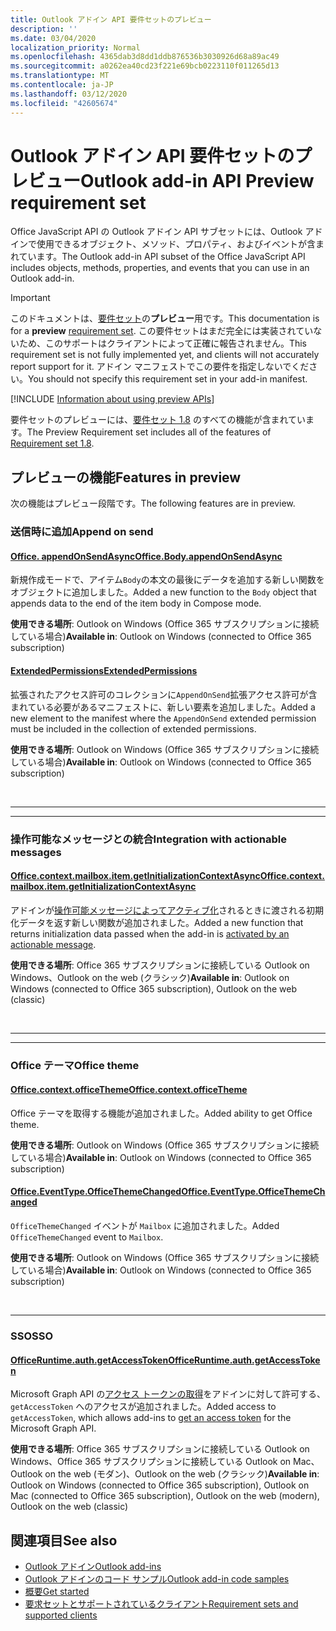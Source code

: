 ```yaml
---
title: Outlook アドイン API 要件セットのプレビュー
description: ''
ms.date: 03/04/2020
localization_priority: Normal
ms.openlocfilehash: 4365dab3d8dd1ddb876536b3030926d68a89ac49
ms.sourcegitcommit: a0262ea40cd23f221e69bcb0223110f011265d13
ms.translationtype: MT
ms.contentlocale: ja-JP
ms.lasthandoff: 03/12/2020
ms.locfileid: "42605674"
---
```

# <a name="outlook-add-in-api-preview-requirement-set"></a><span data-ttu-id="2b056-102">Outlook アドイン API 要件セットのプレビュー</span><span class="sxs-lookup"><span data-stu-id="2b056-102">Outlook add-in API Preview requirement set</span></span>

<span data-ttu-id="2b056-103">Office JavaScript API の Outlook アドイン API サブセットには、Outlook アドインで使用できるオブジェクト、メソッド、プロパティ、およびイベントが含まれています。</span><span class="sxs-lookup"><span data-stu-id="2b056-103">The Outlook add-in API subset of the Office JavaScript API includes objects, methods, properties, and events that you can use in an Outlook add-in.</span></span>

> [!IMPORTANT]
> <span data-ttu-id="2b056-104">このドキュメントは、[要件セット](../../requirement-sets/outlook-api-requirement-sets.md)の**プレビュー**用です。</span><span class="sxs-lookup"><span data-stu-id="2b056-104">This documentation is for a **preview** [requirement set](../../requirement-sets/outlook-api-requirement-sets.md).</span></span> <span data-ttu-id="2b056-105">この要件セットはまだ完全には実装されていないため、このサポートはクライアントによって正確に報告されません。</span><span class="sxs-lookup"><span data-stu-id="2b056-105">This requirement set is not fully implemented yet, and clients will not accurately report support for it.</span></span> <span data-ttu-id="2b056-106">アドイン マニフェストでこの要件を指定しないでください。</span><span class="sxs-lookup"><span data-stu-id="2b056-106">You should not specify this requirement set in your add-in manifest.</span></span>

[!INCLUDE [Information about using preview APIs](../../../includes/using-preview-apis-host.md)]

<span data-ttu-id="2b056-107">要件セットのプレビューには、[要件セット 1.8](../requirement-set-1.8/outlook-requirement-set-1.8.md) のすべての機能が含まれています。</span><span class="sxs-lookup"><span data-stu-id="2b056-107">The Preview Requirement set includes all of the features of [Requirement set 1.8](../requirement-set-1.8/outlook-requirement-set-1.8.md).</span></span>

## <a name="features-in-preview"></a><span data-ttu-id="2b056-108">プレビューの機能</span><span class="sxs-lookup"><span data-stu-id="2b056-108">Features in preview</span></span>

<span data-ttu-id="2b056-109">次の機能はプレビュー段階です。</span><span class="sxs-lookup"><span data-stu-id="2b056-109">The following features are in preview.</span></span>

### <a name="append-on-send"></a><span data-ttu-id="2b056-110">送信時に追加</span><span class="sxs-lookup"><span data-stu-id="2b056-110">Append on send</span></span>

#### <a name="officebodyappendonsendasync"></a>[<span data-ttu-id="2b056-111">Office. appendOnSendAsync</span><span class="sxs-lookup"><span data-stu-id="2b056-111">Office.Body.appendOnSendAsync</span></span>](/javascript/api/outlook/office.body?view=outlook-js-preview#appendonsendasync-data--options--callback-)

<span data-ttu-id="2b056-112">新規作成モードで、アイテム`Body`の本文の最後にデータを追加する新しい関数をオブジェクトに追加しました。</span><span class="sxs-lookup"><span data-stu-id="2b056-112">Added a new function to the `Body` object that appends data to the end of the item body in Compose mode.</span></span>

<span data-ttu-id="2b056-113">**使用できる場所**: Outlook on Windows (Office 365 サブスクリプションに接続している場合)</span><span class="sxs-lookup"><span data-stu-id="2b056-113">**Available in**: Outlook on Windows (connected to Office 365 subscription)</span></span>

#### <a name="extendedpermissions"></a>[<span data-ttu-id="2b056-114">ExtendedPermissions</span><span class="sxs-lookup"><span data-stu-id="2b056-114">ExtendedPermissions</span></span>](../../manifest/extendedpermissions.md)

<span data-ttu-id="2b056-115">拡張されたアクセス許可のコレクションに`AppendOnSend`拡張アクセス許可が含まれている必要があるマニフェストに、新しい要素を追加しました。</span><span class="sxs-lookup"><span data-stu-id="2b056-115">Added a new element to the manifest where the `AppendOnSend` extended permission must be included in the collection of extended permissions.</span></span>

<span data-ttu-id="2b056-116">**使用できる場所**: Outlook on Windows (Office 365 サブスクリプションに接続している場合)</span><span class="sxs-lookup"><span data-stu-id="2b056-116">**Available in**: Outlook on Windows (connected to Office 365 subscription)</span></span>

<br>

---

---

### <a name="integration-with-actionable-messages"></a><span data-ttu-id="2b056-117">操作可能なメッセージとの統合</span><span class="sxs-lookup"><span data-stu-id="2b056-117">Integration with actionable messages</span></span>

#### <a name="officecontextmailboxitemgetinitializationcontextasync"></a>[<span data-ttu-id="2b056-118">Office.context.mailbox.item.getInitializationContextAsync</span><span class="sxs-lookup"><span data-stu-id="2b056-118">Office.context.mailbox.item.getInitializationContextAsync</span></span>](office.context.mailbox.item.md#methods)

<span data-ttu-id="2b056-119">アドインが[操作可能メッセージによってアクティブ化](/outlook/actionable-messages/invoke-add-in-from-actionable-message)されるときに渡される初期化データを返す新しい関数が追加されました。</span><span class="sxs-lookup"><span data-stu-id="2b056-119">Added a new function that returns initialization data passed when the add-in is [activated by an actionable message](/outlook/actionable-messages/invoke-add-in-from-actionable-message).</span></span>

<span data-ttu-id="2b056-120">**使用できる場所**: Office 365 サブスクリプションに接続している Outlook on Windows、Outlook on the web (クラシック)</span><span class="sxs-lookup"><span data-stu-id="2b056-120">**Available in**: Outlook on Windows (connected to Office 365 subscription), Outlook on the web (classic)</span></span>

<br>

---

---

### <a name="office-theme"></a><span data-ttu-id="2b056-121">Office テーマ</span><span class="sxs-lookup"><span data-stu-id="2b056-121">Office theme</span></span>

#### <a name="officecontextofficetheme"></a>[<span data-ttu-id="2b056-122">Office.context.officeTheme</span><span class="sxs-lookup"><span data-stu-id="2b056-122">Office.context.officeTheme</span></span>](/javascript/api/office/office.context#officetheme)

<span data-ttu-id="2b056-123">Office テーマを取得する機能が追加されました。</span><span class="sxs-lookup"><span data-stu-id="2b056-123">Added ability to get Office theme.</span></span>

<span data-ttu-id="2b056-124">**使用できる場所**: Outlook on Windows (Office 365 サブスクリプションに接続している場合)</span><span class="sxs-lookup"><span data-stu-id="2b056-124">**Available in**: Outlook on Windows (connected to Office 365 subscription)</span></span>

#### <a name="officeeventtypeofficethemechanged"></a>[<span data-ttu-id="2b056-125">Office.EventType.OfficeThemeChanged</span><span class="sxs-lookup"><span data-stu-id="2b056-125">Office.EventType.OfficeThemeChanged</span></span>](/javascript/api/office/office.eventtype)

<span data-ttu-id="2b056-126">`OfficeThemeChanged` イベントが `Mailbox` に追加されました。</span><span class="sxs-lookup"><span data-stu-id="2b056-126">Added `OfficeThemeChanged` event to `Mailbox`.</span></span>

<span data-ttu-id="2b056-127">**使用できる場所**: Outlook on Windows (Office 365 サブスクリプションに接続している場合)</span><span class="sxs-lookup"><span data-stu-id="2b056-127">**Available in**: Outlook on Windows (connected to Office 365 subscription)</span></span>

<br>

---

### <a name="sso"></a><span data-ttu-id="2b056-128">SSO</span><span class="sxs-lookup"><span data-stu-id="2b056-128">SSO</span></span>

#### <a name="officeruntimeauthgetaccesstoken"></a>[<span data-ttu-id="2b056-129">OfficeRuntime.auth.getAccessToken</span><span class="sxs-lookup"><span data-stu-id="2b056-129">OfficeRuntime.auth.getAccessToken</span></span>](../../../develop/sso-in-office-add-ins.md#sso-api-reference)

<span data-ttu-id="2b056-130">Microsoft Graph API の[アクセス トークンの取得](../../../outlook/authenticate-a-user-with-an-sso-token.md)をアドインに対して許可する、`getAccessToken` へのアクセスが追加されました。</span><span class="sxs-lookup"><span data-stu-id="2b056-130">Added access to `getAccessToken`, which allows add-ins to [get an access token](../../../outlook/authenticate-a-user-with-an-sso-token.md) for the Microsoft Graph API.</span></span>

<span data-ttu-id="2b056-131">**使用できる場所**: Office 365 サブスクリプションに接続している Outlook on Windows、Office 365 サブスクリプションに接続している Outlook on Mac、Outlook on the web (モダン)、Outlook on the web (クラシック)</span><span class="sxs-lookup"><span data-stu-id="2b056-131">**Available in**: Outlook on Windows (connected to Office 365 subscription), Outlook on Mac (connected to Office 365 subscription), Outlook on the web (modern), Outlook on the web (classic)</span></span>

## <a name="see-also"></a><span data-ttu-id="2b056-132">関連項目</span><span class="sxs-lookup"><span data-stu-id="2b056-132">See also</span></span>

- [<span data-ttu-id="2b056-133">Outlook アドイン</span><span class="sxs-lookup"><span data-stu-id="2b056-133">Outlook add-ins</span></span>](../../../outlook/outlook-add-ins-overview.md)
- [<span data-ttu-id="2b056-134">Outlook アドインのコード サンプル</span><span class="sxs-lookup"><span data-stu-id="2b056-134">Outlook add-in code samples</span></span>](https://developer.microsoft.com/outlook/gallery/?filterBy=Outlook,Samples,Add-ins)
- [<span data-ttu-id="2b056-135">概要</span><span class="sxs-lookup"><span data-stu-id="2b056-135">Get started</span></span>](../../../quickstarts/outlook-quickstart.md)
- [<span data-ttu-id="2b056-136">要求セットとサポートされているクライアント</span><span class="sxs-lookup"><span data-stu-id="2b056-136">Requirement sets and supported clients</span></span>](../../requirement-sets/outlook-api-requirement-sets.md)
